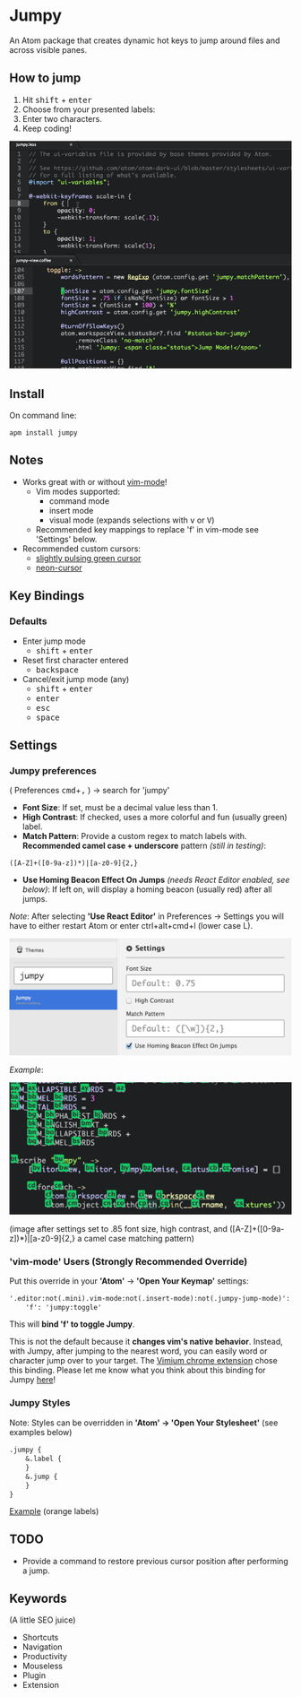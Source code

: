 # Jumpy
An Atom package that creates dynamic hot keys to jump around files and across visible panes.

## How to jump
1. Hit <kbd>shift</kbd> + <kbd>enter</kbd>
2. Choose from your presented labels:
3. Enter two characters.
4. Keep coding!

[ ![Jumpy in Action! - (gif made with recordit.co)][1]](https://raw.githubusercontent.com/DavidLGoldberg/jumpy/master/_images/jumpy.gif)

[1]: https://raw.githubusercontent.com/DavidLGoldberg/jumpy/master/_images/jumpy.gif

## Install
On command line:
```
apm install jumpy
```

## Notes
* Works great with or without [vim-mode](https://github.com/atom/vim-mode "vim-mode's Homepage")!
    * Vim modes supported:
        * command mode
        * insert mode
        * visual mode (expands selections with <kbd>v</kbd> or <kbd>V</kbd>)
    * Recommended key mappings to replace 'f' in vim-mode see 'Settings' below.
* Recommended custom cursors:
    * [slightly pulsing green cursor](https://gist.github.com/DavidLGoldberg/166646fce043710ef920 "green cursor gist")
    * [neon-cursor](https://atom.io/packages/neon-cursor)

## Key Bindings
### Defaults
* Enter jump mode
    * <kbd>shift</kbd> + <kbd>enter</kbd>
* Reset first character entered
    * <kbd>backspace</kbd>
* Cancel/exit jump mode (any)
    * <kbd>shift</kbd> + <kbd>enter</kbd>
    * <kbd>enter</kbd>
    * <kbd>esc</kbd>
    * <kbd>space</kbd>

## Settings

### Jumpy preferences
( Preferences <kbd>cmd</kbd>+<kbd>,</kbd> ) -> search for 'jumpy'

* <b>Font Size</b>:
If set, must be a decimal value less than 1.
* <b>High Contrast</b>:
If checked, uses a more colorful and fun (usually green) label.
* <b>Match Pattern</b>:
Provide a custom regex to match labels with.
**Recommended camel case + underscore** pattern *(still in testing)*:

```regex
([A-Z]+([0-9a-z])*)|[a-z0-9]{2,}
```

* <b>Use Homing Beacon Effect On Jumps</b>
*(needs React Editor enabled, see below)*:
If left on, will display a homing beacon (usually red) after all jumps.

*Note*: After selecting <b>'Use React Editor'</b> in Preferences -> Settings you will have to either restart Atom
or enter ctrl+alt+cmd+l (lower case L).


![Jumpy settings](https://raw.githubusercontent.com/DavidLGoldberg/jumpy/master/_images/jumpy-settings.png)

*Example*:

![Jumpy example](https://raw.githubusercontent.com/DavidLGoldberg/jumpy/master/_images/jumpy-high-contrast-font-camel.png)

(image after settings set to .85 font size, high contrast, and ([A-Z]+([0-9a-z])*)|[a-z0-9]{2,} a camel case matching pattern)

### 'vim-mode' Users (Strongly Recommended Override)
Put this override in your **'Atom'** -> **'Open Your Keymap'** settings:

    '.editor:not(.mini).vim-mode:not(.insert-mode):not(.jumpy-jump-mode)':
        'f': 'jumpy:toggle'

This will **bind 'f' to toggle Jumpy**.

This is not the default because it **changes vim's native behavior**.
Instead, with Jumpy, after jumping to the nearest word, you can easily word or character jump over to your target.
The [Vimium chrome extension](https://chrome.google.com/webstore/detail/vimium/dbepggeogbaibhgnhhndojpepiihcmeb?hl=en) chose this binding.
Please let me know what you think about this binding for Jumpy [here](https://discuss.atom.io/t/introducing-jumpy-new-package/10980/28)!

### Jumpy Styles
Note: Styles can be overridden in **'Atom' -> 'Open Your Stylesheet'**
(see examples below)
```less
.jumpy {
    &.label {
    }
    &.jump {
    }
}
```
[Example](https://gist.github.com/DavidLGoldberg/58b96b80902724ba3c5a "Example orange labels") (orange labels)

## TODO
* Provide a command to restore previous cursor position after performing a jump.

## Keywords
(A little SEO juice)

* Shortcuts
* Navigation
* Productivity
* Mouseless
* Plugin
* Extension
